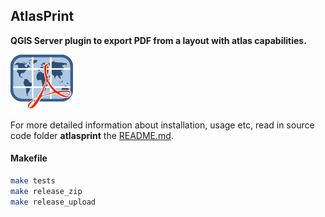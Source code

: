 ## AtlasPrint

**QGIS Server plugin to export PDF from a layout with atlas capabilities.**

![Logo of the plugin](atlasprint/icon.png)

For more detailed information about installation, usage etc, read in source code folder
 **atlasprint** the [README.md](./atlasprint/README.md).
 
 #### Makefile
 
 ```bash
make tests
make release_zip
make release_upload
```
